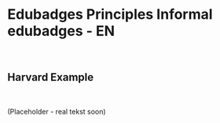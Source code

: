 Edubadges Principles Informal edubadges - EN
============================================

 

Harvard Example
---------------

 

(Placeholder - real tekst soon)
